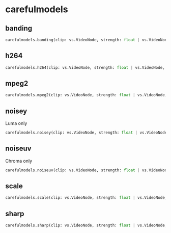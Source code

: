# carefulmodels

## banding

```python
carefulmodels.banding(clip: vs.VideoNode, strength: float | vs.VideoNode, backend: vsmlrt.Backend)
```

## h264

```python
carefulmodels.h264(clip: vs.VideoNode, strength: float | vs.VideoNode, backend: vsmlrt.Backend)
```

## mpeg2

```python
carefulmodels.mpeg2(clip: vs.VideoNode, strength: float | vs.VideoNode, backend: vsmlrt.Backend)
```

## noisey

Luma only

```python
carefulmodels.noisey(clip: vs.VideoNode, strength: float | vs.VideoNode, backend: vsmlrt.Backend)
```

## noiseuv

Chroma only

```python
carefulmodels.noiseuv(clip: vs.VideoNode, strength: float | vs.VideoNode, backend: vsmlrt.Backend)
```

## scale

```python
carefulmodels.scale(clip: vs.VideoNode, strength: float | vs.VideoNode, backend: vsmlrt.Backend)
```

## sharp

```python
carefulmodels.sharp(clip: vs.VideoNode, strength: float | vs.VideoNode, backend: vsmlrt.Backend)
```
